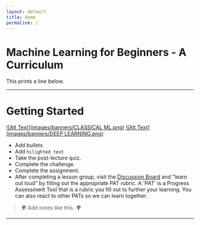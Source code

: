 ```yaml
---
layout: default
title: Home
permalink: /
---
```

# Machine Learning for Beginners - A Curriculum

This prints a line below.

---

# Getting Started

[![Alt Text](images/banners/CLASSICAL ML.png)](https://mlbible.github.io/classical-ml/)
[![Alt Text](images/banners/DEEP LEARNING.png)](https://mlbible.github.io/deep-learning/)

- Add bullets
- Add `hilighted text`
- Take the post-lecture quiz.
- Complete the challenge.
- Complete the assignment.
- After completing a lesson group, visit the [Discussion Board](https://github.com/microsoft/ML-For-Beginners/discussions) and "learn out loud" by filling out the appropriate PAT rubric. A 'PAT' is a Progress Assessment Tool that is a rubric you fill out to further your learning. You can also react to other PATs so we can learn together.

> 🌍 Add notes like this. 🌍

---